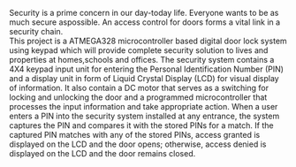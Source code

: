 Security is a prime concern in our day-today life. Everyone wants to be as much secure aspossible.   An   access   control   for   doors   forms   a   vital  link   in   a   security   chain.   
    This project is a ATMEGA328 microcontroller based digital door lock system using keypad which will provide complete security solution to lives and properties at homes,schools and offices. The security system contains a 4X4 keypad
input unit for entering the Personal Identification Number (PIN)
and a display unit in form of Liquid Crystal Display (LCD) for
visual display of information. It also contain a DC motor that
serves as a switching for locking and unlocking the door and a
programmed microcontroller that processes the input
information and take appropriate action. When a user enters a
PIN into the security system installed at any entrance, the system
captures the PIN and compares it with the stored PINs for a
match. If the captured PIN matches with any of the stored PINs,
access granted is displayed on the LCD and the door opens;
otherwise, access denied is displayed on the LCD and the door
remains closed. 
